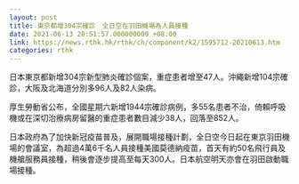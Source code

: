 ```yaml
---
layout: post
title: 東京都增304宗確診　全日空在羽田機場為人員接種
date: 2021-06-13 20:51:57.000000000 +08:00
link: https://news.rthk.hk/rthk/ch/component/k2/1595712-20210613.htm
categories: rthk
---
```


日本東京都新增304宗新型肺炎確診個案，重症患者增至47人。沖繩新增104宗確診，大阪及北海道分別多96人及82人染病。

厚生勞動省公布，全國星期六新增1944宗確診病例，多55名患者不治，倚賴呼吸機或在深切治療病房留醫的重症患者數目減少38人，回落至852人。

日本政府為了加快新冠疫苗普及，展開職場接種計劃，全日空今日起在東京羽田機場的會議室，為超過4萬6千名人員接種美國莫德納疫苗，首天有約50名飛行員及機艙服務員接種，稍後會逐步提高至每天300人。日本航空明天亦會在羽田啟動職場接種。
